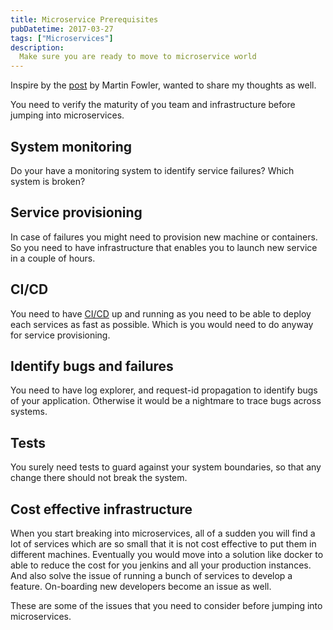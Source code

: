 ```yaml
---
title: Microservice Prerequisites
pubDatetime: 2017-03-27
tags: ["Microservices"]
description:
  Make sure you are ready to move to microservice world
---
```


Inspire by the [post](https://martinfowler.com/bliki/MicroservicePrerequisites.html) by Martin Fowler, wanted to share my thoughts as well.

You need to verify the maturity of you team and infrastructure before jumping into microservices.

## System monitoring
Do your have a monitoring system to identify service failures? Which system is broken?

## Service provisioning
In case of failures you might need to provision new machine or containers. So you need to have infrastructure that enables you to launch new service in a couple of hours.

## CI/CD
You need to have [CI/CD](https://martinfowler.com/bliki/DeploymentPipeline.html) up and running as you need to be able to deploy each services as fast as possible. Which is you would need to do anyway for service provisioning.

## Identify bugs and failures
You need to have log explorer, and request-id propagation to identify bugs of your application. Otherwise it would be a nightmare to trace bugs across systems.

## Tests
You surely need tests to guard against your system boundaries, so that any change there should not break the system.

## Cost effective infrastructure
When you start breaking into microservices, all of a sudden you will find a lot of services which are so small that it is not cost effective to put them in different machines. Eventually you would move into a solution like docker to able to reduce the cost for you jenkins and all your production instances. And also solve the issue of running a bunch of services to develop a feature. On-boarding new developers become an issue as well.

These are some of the issues that you need to consider before jumping into microservices.
